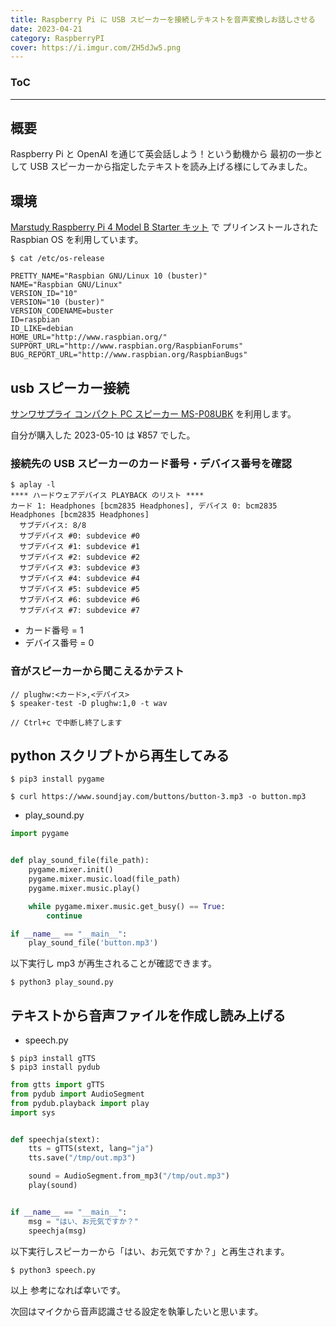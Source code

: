 ```yaml
---
title: Raspberry Pi に USB スピーカーを接続しテキストを音声変換しお話しさせる
date: 2023-04-21
category: RaspberryPI
cover: https://i.imgur.com/ZH5dJw5.png
---
```


<div class="toc">
<div class="toc-content">
<h3 class="menu-label">ToC</h3>
<!-- toc -->
</div>
</div>

---

## 概要

Raspberry Pi と OpenAI を通じて英会話しよう！という動機から
最初の一歩として USB スピーカーから指定したテキストを読み上げる様にしてみました。

## 環境

[Marstudy Raspberry Pi 4 Model B Starter キット](https://www.amazon.co.jp/gp/product/B09FHGX1QQ/?&_encoding=UTF8&tag=kenzo0107-22&linkCode=ur2&linkId=82485e7160979d4bd9f1971203c46c58&camp=247&creative=1211) で
プリインストールされた Raspbian OS を利用しています。

```
$ cat /etc/os-release

PRETTY_NAME="Raspbian GNU/Linux 10 (buster)"
NAME="Raspbian GNU/Linux"
VERSION_ID="10"
VERSION="10 (buster)"
VERSION_CODENAME=buster
ID=raspbian
ID_LIKE=debian
HOME_URL="http://www.raspbian.org/"
SUPPORT_URL="http://www.raspbian.org/RaspbianForums"
BUG_REPORT_URL="http://www.raspbian.org/RaspbianBugs"
```

## usb スピーカー接続

[サンワサプライ コンパクト PC スピーカー MS-P08UBK](https://www.amazon.co.jp/gp/product/B071699KYN/?&_encoding=UTF8&tag=kenzo0107-22&linkCode=ur2&linkId=79fbe724887de803e45a5601f5548940&camp=247&creative=1211) を利用します。

自分が購入した 2023-05-10 は ¥857 でした。

### 接続先の USB スピーカーのカード番号・デバイス番号を確認

```console
$ aplay -l
**** ハードウェアデバイス PLAYBACK のリスト ****
カード 1: Headphones [bcm2835 Headphones], デバイス 0: bcm2835 Headphones [bcm2835 Headphones]
  サブデバイス: 8/8
  サブデバイス #0: subdevice #0
  サブデバイス #1: subdevice #1
  サブデバイス #2: subdevice #2
  サブデバイス #3: subdevice #3
  サブデバイス #4: subdevice #4
  サブデバイス #5: subdevice #5
  サブデバイス #6: subdevice #6
  サブデバイス #7: subdevice #7
```

- カード番号 = 1
- デバイス番号 = 0

### 音がスピーカーから聞こえるかテスト

```
// plughw:<カード>,<デバイス>
$ speaker-test -D plughw:1,0 -t wav

// Ctrl+c で中断し終了します
```

## python スクリプトから再生してみる

```console
$ pip3 install pygame
```

```console
$ curl https://www.soundjay.com/buttons/button-3.mp3 -o button.mp3
```

- play_sound.py

```python
import pygame


def play_sound_file(file_path):
    pygame.mixer.init()
    pygame.mixer.music.load(file_path)
    pygame.mixer.music.play()

    while pygame.mixer.music.get_busy() == True:
        continue

if __name__ == "__main__":
    play_sound_file('button.mp3')
```

以下実行し mp3 が再生されることが確認できます。

```console
$ python3 play_sound.py
```

## テキストから音声ファイルを作成し読み上げる

- speech.py

```console
$ pip3 install gTTS
$ pip3 install pydub
```

```python
from gtts import gTTS
from pydub import AudioSegment
from pydub.playback import play
import sys


def speechja(stext):
    tts = gTTS(stext, lang="ja")
    tts.save("/tmp/out.mp3")

    sound = AudioSegment.from_mp3("/tmp/out.mp3")
    play(sound)


if __name__ == "__main__":
    msg = "はい、お元気ですか？"
    speechja(msg)
```

以下実行しスピーカーから「はい、お元気ですか？」と再生されます。

```
$ python3 speech.py
```

以上
参考になれば幸いです。

次回はマイクから音声認識させる設定を執筆したいと思います。
